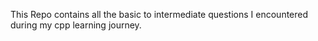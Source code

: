 This Repo contains all the basic to intermediate questions I encountered during my cpp learning journey.
